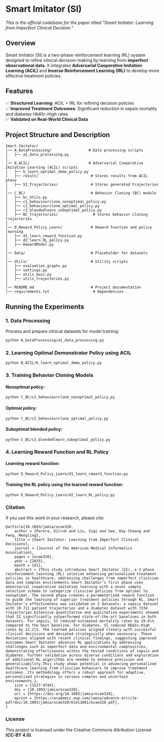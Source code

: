 # Smart Imitator (SI)
*This is the official codebase for the paper titled "Smart Imitator: Learning from Imperfect Clinical Decision."*

## **Overview**
Smart Imitator (SI) is a two-phase reinforcement learning (RL) system designed to refine clinical decision-making by learning from **imperfect observational data**. It integrates **Adversarial Cooperative Imitation Learning (ACIL)** and **Inverse Reinforcement Learning (IRL)** to develop more effective treatment policies.

## **Features**
✅ **Structured Learning**: ACIL + IRL for refining decision policies  
✅ **Improved Treatment Outcomes**: Significant reduction in sepsis mortality and diabetes HbA1c-High rates  
✅ **Validated on Real-World Clinical Data**  

## **Project Structure and Description**
```
Smart-Imitator/
│── A_DataProcessing/                 # Data processing scripts
│   ├── a1_data_processing.py
│
│── B_ACIL/                           # Adversarial Cooperative Imitation Learning (ACIL) scripts
│   ├── b_learn_optimal_demo_policy.py
│   ├── result/                        # Stores results from ACIL phase
│   ├── SI_Trajectories/               # Stores generated trajectories
│
│── C_BC/                              # Behavior Cloning (BC) module
│   ├── bc_Utils.py
│   ├── c1_behaviourclone_nonoptimal_policy.py
│   ├── c2_behaviourclone_optimal_policy.py
│   ├── c3_blendedlearn_suboptimal_policy.py
│   ├── BC_trajectories/                # Stores behavior cloning trajectories
│
│── D_Reward_Policy_Learn/             # Reward function and policy learning
│   ├── d1_learn_reward_function.py
│   ├── d2_learn_RL_policy.py
│   ├── RewardModel.py
│
│── Data/                              # Placeholder for datasets
│
│── Utils/                             # Utility scripts
│   ├── evaluation_graphs.py
│   ├── settings.py
│   ├── utils_main.py
│   ├── utils_trajectories.py
│
│── README.md                          # Project documentation
│── requirements.txt                    # Dependencies
```


## **Running the Experiments**

### **1. Data Processing**
Process and prepare clinical datasets for model training:
```bash
python A_DataProcessing/a1_data_processing.py
```

### **2. Learning Optimal Demonstrator Policy using ACIL**
```
python B_ACIL/b_learn_optimal_demo_policy.py
```

### **3. Training Behavior Cloning Models**
#### Nonoptimal policy:
```
python C_BC/c1_behaviourclone_nonoptimal_policy.py
```

#### Optimal policy:
```
python C_BC/c2_behaviourclone_optimal_policy.py
```

#### Suboptimal blended policy:
```
python C_BC/c3_blendedlearn_suboptimal_policy.py
```

### **4. Learning Reward Function and RL Policy**
#### Learning reward function:
```
python D_Reward_Policy_Learn/d1_learn_reward_function.py

```
#### Training the RL policy using the learned reward function:
```
python D_Reward_Policy_Learn/d2_learn_RL_policy.py
```

### **Citation**
If you use this work in your research, please cite:
```
@article{10.1093/jamia/ocae320,
    author = {Perera, Dilruk and Liu, Siqi and See, Kay Choong and Feng, Mengling},
    title = {Smart Imitator: Learning from Imperfect Clinical Decisions},
    journal = {Journal of the American Medical Informatics Association},
    pages = {ocae320},
    year = {2025},
    month = {01},
    abstract = {This study introduces Smart Imitator (SI), a 2-phase reinforcement learning (RL) solution enhancing personalized treatment policies in healthcare, addressing challenges from imperfect clinician data and complex environments.Smart Imitator’s first phase uses adversarial cooperative imitation learning with a novel sample selection schema to categorize clinician policies from optimal to nonoptimal. The second phase creates a parameterized reward function to guide the learning of superior treatment policies through RL. Smart Imitator’s effectiveness was validated on 2 datasets: a sepsis dataset with 19 711 patient trajectories and a diabetes dataset with 7234 trajectories.Extensive quantitative and qualitative experiments showed that SI significantly outperformed state-of-the-art baselines in both datasets. For sepsis, SI reduced estimated mortality rates by 19.6\% compared to the best baseline. For diabetes, SI reduced HbA1c-High rates by 12.2\%. The learned policies aligned closely with successful clinical decisions and deviated strategically when necessary. These deviations aligned with recent clinical findings, suggesting improved outcomes.Smart Imitator advances RL applications by addressing challenges such as imperfect data and environmental complexities, demonstrating effectiveness within the tested conditions of sepsis and diabetes. Further validation across diverse conditions and exploration of additional RL algorithms are needed to enhance precision and generalizability.This study shows potential in advancing personalized healthcare learning from clinician behaviors to improve treatment outcomes. Its methodology offers a robust approach for adaptive, personalized strategies in various complex and uncertain environments.},
    issn = {1527-974X},
    doi = {10.1093/jamia/ocae320},
    url = {https://doi.org/10.1093/jamia/ocae320},
    eprint = {https://academic.oup.com/jamia/advance-article-pdf/doi/10.1093/jamia/ocae320/61411081/ocae320.pdf},
}
```

### **License**
This project is licensed under the Creative Commons Attribution License **(CC-BY 4.0)**.

